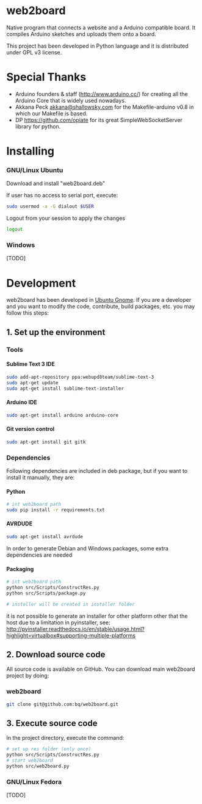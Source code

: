 # web2board
Native program that connects a website and a Arduino compatible board. It compiles Arduino sketches and uploads them onto a board.


This project has been developed in Python language and it is distributed under GPL v3 license.


Special Thanks
======================

* Arduino founders & staff (http://www.arduino.cc/) for creating all the Arduino Core that is widely used nowadays.
* Akkana Peck <akkana@shallowsky.com> for the Makefile-arduino v0.8 in which our Makefile is based.
* DP <https://github.com/opiate> for its great SimpleWebSocketServer library for python.


# Installing

### GNU/Linux Ubuntu

Download and install "web2board.deb"

If user has no access to serial port, execute:

```bash
sudo usermod -a -G dialout $USER
```

Logout from your session to apply the changes

```bash
logout
```

### Windows

[TODO]


# Development

web2board has been developed in [Ubuntu Gnome](http://ubuntugnome.org/). If you are a developer and you want to modify the code, contribute, build packages, etc. you may follow this steps:

## 1. Set up the environment

### Tools

#### Sublime Text 3 IDE
```bash
sudo add-apt-repository ppa:webupd8team/sublime-text-3
sudo apt-get update
sudo apt-get install sublime-text-installer
```

#### Arduino IDE
```bash
sudo apt-get install arduino arduino-core
```

#### Git version control
```bash
sudo apt-get install git gitk
```

### Dependencies

Following dependencies are included in deb package, but if you want to install it manually, they are:

#### Python
```bash
# int web2board path
sudo pip install -r requirements.txt
```

#### AVRDUDE
```bash
sudo apt-get install avrdude
```

In order to generate Debian and Windows packages, some extra dependencies are needed

#### Packaging
```bash
# int web2board path
python src/Scripts/ConstructRes.py
python src/Scripts/package.py

# installer will be created in installer folder
```

it is not possible to generate an installer for other platform other that the host due to a limitation in pyinstaller, see: http://pyinstaller.readthedocs.io/en/stable/usage.html?highlight=virtualbox#supporting-multiple-platforms
## 2. Download source code

All source code is available on GitHub. You can download main web2board project by doing:

### web2board

```bash
git clone git@github.com:bq/web2board.git
```

## 3. Execute source code

In the project directory, execute the command:

```bash
# set up res folder (only once)
python src/Scripts/ConstructRes.py
# start web2board
python src/web2board.py
```

### GNU/Linux Fedora

[TODO]

